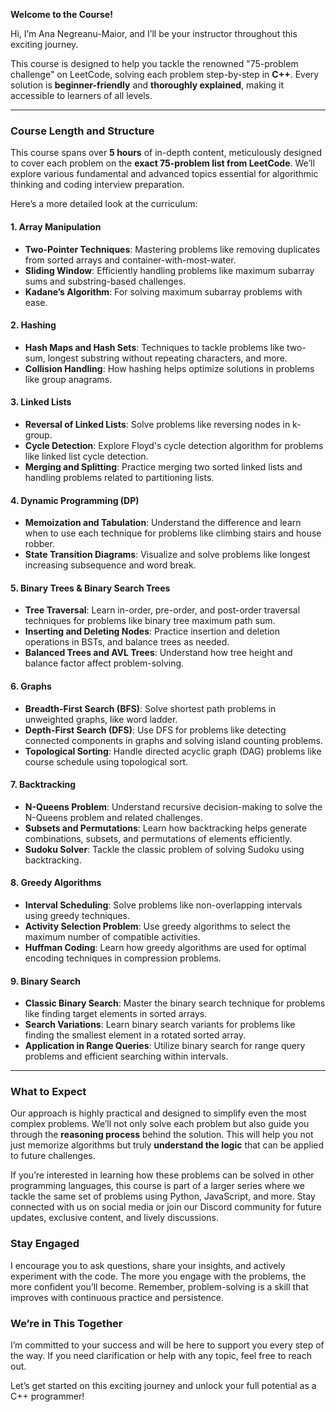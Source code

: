 **Welcome to the Course!**

Hi, I’m Ana Negreanu-Maior, and I’ll be your instructor throughout this exciting journey.

This course is designed to help you tackle the renowned "75-problem challenge" on LeetCode, solving each problem step-by-step in **C++**. Every solution is **beginner-friendly** and **thoroughly explained**, making it accessible to learners of all levels.

---

### **Course Length and Structure**

This course spans over **5 hours** of in-depth content, meticulously designed to cover each problem on the **exact 75-problem list from LeetCode**. We’ll explore various fundamental and advanced topics essential for algorithmic thinking and coding interview preparation.

Here’s a more detailed look at the curriculum:

#### **1. Array Manipulation**
   - **Two-Pointer Techniques**: Mastering problems like removing duplicates from sorted arrays and container-with-most-water.
   - **Sliding Window**: Efficiently handling problems like maximum subarray sums and substring-based challenges.
   - **Kadane’s Algorithm**: For solving maximum subarray problems with ease.

#### **2. Hashing**
   - **Hash Maps and Hash Sets**: Techniques to tackle problems like two-sum, longest substring without repeating characters, and more.
   - **Collision Handling**: How hashing helps optimize solutions in problems like group anagrams.

#### **3. Linked Lists**
   - **Reversal of Linked Lists**: Solve problems like reversing nodes in k-group.
   - **Cycle Detection**: Explore Floyd's cycle detection algorithm for problems like linked list cycle detection.
   - **Merging and Splitting**: Practice merging two sorted linked lists and handling problems related to partitioning lists.

#### **4. Dynamic Programming (DP)**
   - **Memoization and Tabulation**: Understand the difference and learn when to use each technique for problems like climbing stairs and house robber.
   - **State Transition Diagrams**: Visualize and solve problems like longest increasing subsequence and word break.

#### **5. Binary Trees & Binary Search Trees**
   - **Tree Traversal**: Learn in-order, pre-order, and post-order traversal techniques for problems like binary tree maximum path sum.
   - **Inserting and Deleting Nodes**: Practice insertion and deletion operations in BSTs, and balance trees as needed.
   - **Balanced Trees and AVL Trees**: Understand how tree height and balance factor affect problem-solving.

#### **6. Graphs**
   - **Breadth-First Search (BFS)**: Solve shortest path problems in unweighted graphs, like word ladder.
   - **Depth-First Search (DFS)**: Use DFS for problems like detecting connected components in graphs and solving island counting problems.
   - **Topological Sorting**: Handle directed acyclic graph (DAG) problems like course schedule using topological sort.

#### **7. Backtracking**
   - **N-Queens Problem**: Understand recursive decision-making to solve the N-Queens problem and related challenges.
   - **Subsets and Permutations**: Learn how backtracking helps generate combinations, subsets, and permutations of elements efficiently.
   - **Sudoku Solver**: Tackle the classic problem of solving Sudoku using backtracking.

#### **8. Greedy Algorithms**
   - **Interval Scheduling**: Solve problems like non-overlapping intervals using greedy techniques.
   - **Activity Selection Problem**: Use greedy algorithms to select the maximum number of compatible activities.
   - **Huffman Coding**: Learn how greedy algorithms are used for optimal encoding techniques in compression problems.

#### **9. Binary Search**
   - **Classic Binary Search**: Master the binary search technique for problems like finding target elements in sorted arrays.
   - **Search Variations**: Learn binary search variants for problems like finding the smallest element in a rotated sorted array.
   - **Application in Range Queries**: Utilize binary search for range query problems and efficient searching within intervals.

---

### **What to Expect**

Our approach is highly practical and designed to simplify even the most complex problems. We’ll not only solve each problem but also guide you through the **reasoning process** behind the solution. This will help you not just memorize algorithms but truly **understand the logic** that can be applied to future challenges.

If you’re interested in learning how these problems can be solved in other programming languages, this course is part of a larger series where we tackle the same set of problems using Python, JavaScript, and more. Stay connected with us on social media or join our Discord community for future updates, exclusive content, and lively discussions.

### **Stay Engaged**

I encourage you to ask questions, share your insights, and actively experiment with the code. The more you engage with the problems, the more confident you’ll become. Remember, problem-solving is a skill that improves with continuous practice and persistence.

### **We’re in This Together**

I’m committed to your success and will be here to support you every step of the way. If you need clarification or help with any topic, feel free to reach out.

Let’s get started on this exciting journey and unlock your full potential as a C++ programmer!
